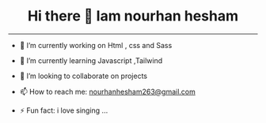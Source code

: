 <h1 align="center" color:"blue"> Hi there 👋 <bold>Iam nourhan hesham </bold></h1>
<hr>





- 🔭 I’m currently working on Html , css and Sass</p>
- 🌱 I’m currently learning Javascript ,Tailwind</p>
- 👯 I’m looking to collaborate on projects</p>
- 📫 How to reach me: <link>nourhanhesham263@gmail.com</link></p>
- ⚡ Fun fact: i love <bold>singing</bold> ...</p>

